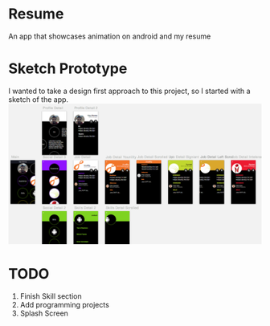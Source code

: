 Resume
======
An app that showcases animation on android and my resume

Sketch Prototype
================
I wanted to take a design first approach to this project, so I started with a sketch of the app.
![](Sketch.png)

TODO
====
1. Finish Skill section
1. Add programming projects
1. Splash Screen

